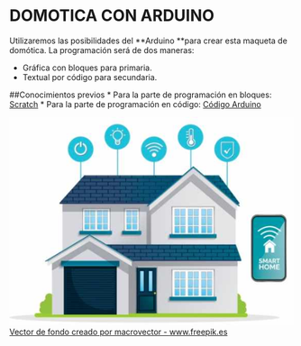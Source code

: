 # DOMOTICA CON ARDUINO

Utilizaremos las posibilidades del **Arduino **para crear esta maqueta de domótica. La programación será de dos maneras:
* Gráfica con bloques para primaria.
* Textual por código para secundaria.

##Conocimientos previos
    * Para la parte de programación en bloques: [Scratch](https://catedu.gitbooks.io/ensena-pensamiento-computacional-con-scratch/content/)
    * Para la parte de programación en código: [Código Arduino](https://catedu.gitbooks.io/programa-arduino-mediante-codigo/content/)

![](/assets/smarthome.jpg)
<a href="https://www.freepik.es/fotos-vectores-gratis/fondo">Vector de fondo creado por macrovector - www.freepik.es</a>


